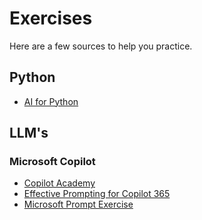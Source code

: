 # Exercises

Here are a few sources to help you practice.

## Python

- [AI for Python](https://www.kaggle.com/learn)

## LLM's

### Microsoft Copilot

- [Copilot Academy](https://learn.microsoft.com/en-us/viva/learning/academy-copilot)
- [Effective Prompting for Copilot 365](https://learn.microsoft.com/en-us/training/modules/summarize-simplify-information-with-microsoft-copilot-microsoft-365/1a-follow-along-using-sample-data-copilot-microsoft-365)
- [Microsoft Prompt Exercise](https://learn.microsoft.com/en-us/training/modules/use-ai-everyday-tasks/6-exercise-personalize-refine-prompts)
